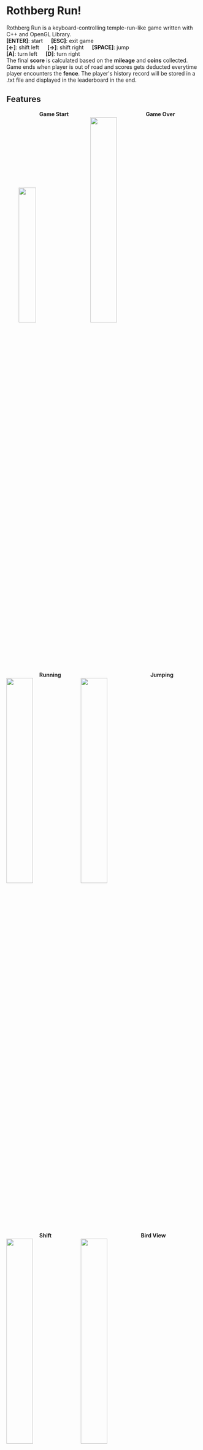 # Rothberg Run!
Rothberg Run is a keyboard-controlling temple-run-like game written with C++ and OpenGL Library.   
**[ENTER]**: start &emsp; **[ESC]**: exit game  
**[&larr;]**: shift left &emsp; **[&rarr;]**: shift right &emsp; **[SPACE]**: jump  
**[A]**: turn left &emsp; **[D]**: turn right  
The final **score** is calculated based on the **mileage** and **coins** collected. Game ends when player is out of road and scores gets
deducted everytime player encounters the **fence**.  The player's history record will be stored in a .txt file and displayed in the leaderboard in the end.  
## Features
  &emsp; &emsp; &emsp; &emsp; &emsp;**Game Start** &emsp; &emsp; &emsp; &emsp; &emsp; &emsp; &emsp; &emsp; &emsp; &emsp; &emsp; **Game Over**  
 &emsp; &emsp;<img src="https://github.com/rothberg-cmu/rothberg-run/blob/jumpFixed/result/gameStart.png" width=30% height=30%>&nbsp;&emsp;&emsp;
 <img src="https://github.com/rothberg-cmu/rothberg-run/blob/jumpFixed/result/gameOver.png" width=37% height=37%>  
  &emsp; &emsp; &emsp;&emsp; &emsp; **Running** &emsp; &emsp; &emsp; &emsp; &emsp; &emsp; &emsp; &emsp; &emsp; &emsp; &emsp;&emsp; &emsp;  **Jumping**  
<img src="https://github.com/rothberg-cmu/rothberg-run/blob/jumpFixed/result/running.png" width=37% height=37%>&nbsp;
<img src="https://github.com/rothberg-cmu/rothberg-run/blob/jumpFixed/result/jump.png" width=37% height=37%>    
  &emsp; &emsp; &emsp;&emsp; &emsp; **Shift** &emsp; &emsp; &emsp; &emsp; &emsp; &emsp; &emsp; &emsp; &emsp; &emsp; &emsp;&emsp; &emsp;  **Bird View**  
<img src="https://github.com/rothberg-cmu/rothberg-run/blob/jumpFixed/result/shift.png" width=37% height=37%>&nbsp;
<img src="https://github.com/rothberg-cmu/rothberg-run/blob/jumpFixed/result/birdView.png" width=37% height=37%>  
## Dependencies  
C++ &emsp; [OpenGL](https://www.opengl.org/) &emsp; [Soji's library](https://github.com/captainys/public)
## Build and Run  
### Ubuntu
```
git clone https://github.com/rothberg-cmu/rothberg-run.git  
cd rothberg-run  
mkdir build  
cd build  
cmake ../src  
cd 3d-construction  
make  
./3d-construction  
```  
### Mac  
```
```   
### Windows  
```
```  
## Contributor  
## License  
## Reference

